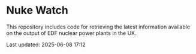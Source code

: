 # Nuke Watch

This repository includes code for retrieving the latest information available on the output of EDF nuclear power plants in the UK.

Last updated: 2025-06-08 17:12